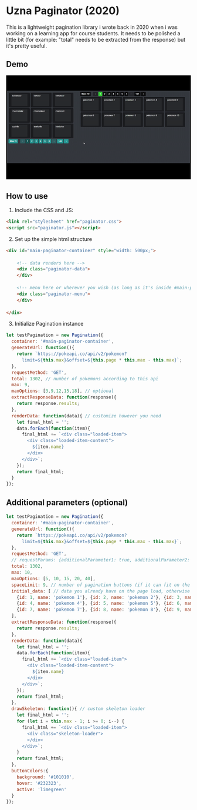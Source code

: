 # Uzna Paginator (2020)

This is a lightweight pagination library i wrote back in 2020 when i was working on a learning app for course students.
It needs to be polished a little bit (for example: "total" needs to be extracted from the response) but it's pretty useful.

## Demo
![Demo Gif](images/demo.gif)

## How to use

1. Include the CSS and JS:
```html
<link rel="stylesheet" href="paginator.css">
<script src="paginator.js"></script>
```

2. Set up the simple html structure
```html
<div id="main-paginator-container" style="width: 500px;">	
    
    <!-- data renders here -->
    <div class="paginator-data">
    </div>

    <!-- menu here or wherever you wish (as long as it's inside #main-paginator-container) -->
    <div class="paginator-menu">
    </div>
    
</div>
```

3. Initialize Pagination instance

```js
let testPagination = new Pagination({
  container: '#main-paginator-container',
  generateUrl: function(){
    return `https://pokeapi.co/api/v2/pokemon?
      limit=${this.max}&offset=${this.page * this.max - this.max}`;
  },
  requestMethod: 'GET',
  total: 1302, // number of pokemons according to this api
  max: 9,
  maxOptions: [3,9,12,15,18], // optional
  extractResponseData: function(response){
    return response.results;
  },
  renderData: function(data){ // customize however you need
    let final_html = '';
    data.forEach(function(item){
      final_html += `<div class="loaded-item">
        <div class="loaded-item-content">
          ${item.name}
        </div>
      </div>`;
    });
    return final_html;
  }
});
```





## Additional parameters (optional)


```js
let testPagination = new Pagination({
  container: '#main-paginator-container',
  generateUrl: function(){
    return `https://pokeapi.co/api/v2/pokemon?
      limit=${this.max}&offset=${this.page * this.max - this.max}`;
  },
  requestMethod: 'GET',
  // requestParams: {additionalParameter1: true, additionalParameter2: false} // for POST
  total: 1302,
  max: 10,
  maxOptions: [5, 10, 15, 20, 40],
  spaceLimit: 9, // number of pagination buttons (if it can fit on the screen)
  initial_data: [ // data you already have on the page load, otherwise the class will make request to api on page 1 to load initial data.
    {id: 1, name: 'pokemon 1'}, {id: 2, name: 'pokemon 2'}, {id: 3, name: 'pokemon 3'}, 
    {id: 4, name: 'pokemon 4'}, {id: 5, name: 'pokemon 5'}, {id: 6, name: 'pokemon 6'}, 
    {id: 7, name: 'pokemon 7'}, {id: 8, name: 'pokemon 8'}, {id: 9, name: 'pokemon 9'}, {id: 9, name: 'pokemon 10'}
  ],
  extractResponseData: function(response){
    return response.results;
  },
  renderData: function(data){
    let final_html = '';
    data.forEach(function(item){
      final_html += `<div class="loaded-item">
        <div class="loaded-item-content">
          ${item.name}
        </div>
      </div>`;
    });
    return final_html;
  },
  drawSkeleton: function(){ // custom skeleton loader
    let final_html = '';
    for (let i = this.max - 1; i >= 0; i--) {
      final_html += `<div class="loaded-item">
        <div class="skeleton-loader">
        </div>
      </div>`;
    }
    return final_html;
  },
  buttonColors:{
    background: '#101010',
    hover: '#232323',
    active: 'limegreen'
  }
});
```